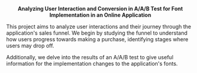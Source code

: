 <p align="center"><b>Analyzing User Interaction and Conversion in A/A/B Test for Font Implementation in an Online Application</b></p>

This project aims to analyze user interactions and their journey through the application's sales funnel. We begin by studying the funnel to understand how users progress towards making a purchase, identifying stages where users may drop off.

Additionally, we delve into the results of an A/A/B test to give useful information for the implementation changes to the application's fonts. 
